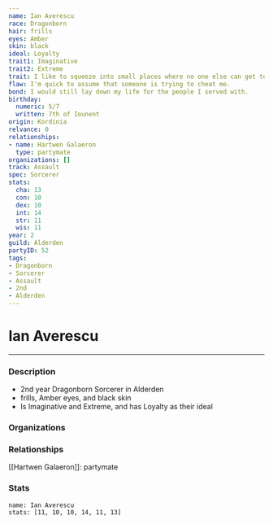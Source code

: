```yaml
---
name: Ian Averescu
race: Dragonborn
hair: frills
eyes: Amber
skin: black
ideal: Loyalty
trait1: Imaginative
trait2: Extreme
trait: I like to squeeze into small places where no one else can get to me.
flaw: I'm quick to assume that someone is trying to cheat me.
bond: I would still lay down my life for the people I served with.
birthday:
  numeric: 5/7
  written: 7th of Iounent
origin: Kordinia
relvance: 0
relationships:
- name: Hartwen Galaeron
  type: partymate
organizations: []
track: Assault
spec: Sorcerer
stats:
  cha: 13
  con: 10
  dex: 10
  int: 14
  str: 11
  wis: 11
year: 2
guild: Alderden
partyID: 52
tags:
- Dragonborn
- Sorcerer
- Assault
- 2nd
- Alderden
---
```

# Ian Averescu
---
### Description
- 2nd year Dragonborn Sorcerer in Alderden
- frills, Amber eyes, and black skin
- Is Imaginative and Extreme, and has Loyalty as their ideal

### Organizations
### Relationships
[[Hartwen Galaeron]]: partymate
### Stats
```statblock
name: Ian Averescu
stats: [11, 10, 10, 14, 11, 13]
```